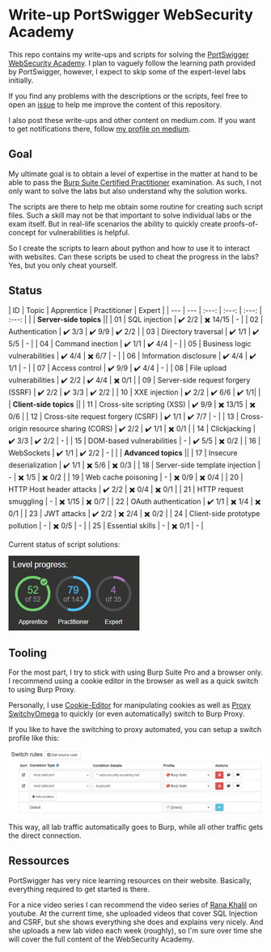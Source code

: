 # Write-up PortSwigger WebSecurity Academy

This repo contains my write-ups and scripts for solving the [PortSwigger WebSecurity Academy](https://portswigger.net/web-security). I plan to vaguely follow the learning path provided by PortSwigger, however, I expect to skip some of the expert-level labs initially.

If you find any problems with the descriptions or the scripts, feel free to open an [issue](https://github.com/frank-leitner/portswigger-websecurity-academy/issues) to help me improve the content of this repository.

I also post these write-ups and other content on medium.com. If you want to get notifications there, follow [my profile on medium](https://medium.com/@frank.leitner). 

## Goal

My ultimate goal is to obtain a level of expertise in the matter at hand to be able to pass the [Burp Suite Certified Practitioner](https://portswigger.net/web-security/certification) examination. As such, I not only want to solve the labs but also understand why the solution works.

The scripts are there to help me obtain some routine for creating such script files. Such a skill may not be that important to solve individual labs or the exam itself. But in real-life scenarios the ability to quickly create proofs-of-concept for vulnerabilities is helpful. 

So I create the scripts to learn about python and how to use it to interact with websites. Can these scripts be used to cheat the progress in the labs? Yes, but you only cheat yourself.

## Status

| ID | Topic | Apprentice | Practitioner | Expert | 
| --- | --- | :---: | :---: | :---: | :---: |
|    | **Server-side topics** ||
| 01 | SQL injection | :heavy_check_mark: 2/2 | :heavy_multiplication_x: 14/15 | - |
| 02 | Authentication | :heavy_check_mark: 3/3 | :heavy_check_mark: 9/9 | :heavy_check_mark: 2/2 | 
| 03 | Directory traversal | :heavy_check_mark: 1/1 | :heavy_check_mark: 5/5 | - |
| 04 | Command inection | :heavy_check_mark: 1/1 | :heavy_check_mark: 4/4 | - |
| 05 | Business logic vulnerabilities | :heavy_check_mark: 4/4 | :heavy_multiplication_x: 6/7 | - |
| 06 | Information disclosure | :heavy_check_mark: 4/4 | :heavy_check_mark: 1/1 | - |
| 07 | Access control | :heavy_check_mark: 9/9 | :heavy_check_mark: 4/4 | - |
| 08 | File upload vulnerabilities | :heavy_check_mark: 2/2 | :heavy_check_mark: 4/4 | :heavy_multiplication_x: 0/1 |
| 09 | Server-side request forgery (SSRF) | :heavy_check_mark: 2/2 | :heavy_check_mark: 3/3 | :heavy_check_mark: 2/2 |
| 10 | XXE injection | :heavy_check_mark: 2/2 | :heavy_check_mark: 6/6 | :heavy_check_mark: 1/1|
|    | **Client-side topics** ||
| 11 | Cross-site scripting (XSS) | :heavy_check_mark: 9/9 | :heavy_multiplication_x: 13/15 | :heavy_multiplication_x: 0/6 |
| 12 | Cross-site request forgery (CSRF) | :heavy_check_mark: 1/1 | :heavy_check_mark: 7/7 | - |
| 13 | Cross-origin resource sharing (CORS) | :heavy_check_mark: 2/2 | :heavy_check_mark: 1/1 | :heavy_multiplication_x: 0/1  |
| 14 | Clickjacking | :heavy_check_mark: 3/3 | :heavy_check_mark: 2/2 | - |
| 15 | DOM-based vulnerabilities | - | :heavy_check_mark: 5/5 | :heavy_multiplication_x: 0/2 |
| 16 | WebSockets | :heavy_check_mark: 1/1 | :heavy_check_mark: 2/2 | - |
|    | **Advanced topics** || 
| 17 | Insecure deserialization | :heavy_check_mark: 1/1 | :heavy_multiplication_x: 5/6 | :heavy_multiplication_x: 0/3 |
| 18 | Server-side template injection | - | :heavy_multiplication_x: 1/5 | :heavy_multiplication_x: 0/2 |
| 19 | Web cache poisoning | - | :heavy_multiplication_x: 0/9 | :heavy_multiplication_x: 0/4 |
| 20 | HTTP Host header attacks | :heavy_check_mark: 2/2 | :heavy_multiplication_x: 0/4 | :heavy_multiplication_x: 0/1 |
| 21 | HTTP request smuggling | - | :heavy_multiplication_x: 1/15 | :heavy_multiplication_x: 0/7 |
| 22 | OAuth authentication | :heavy_check_mark: 1/1 | :heavy_multiplication_x: 1/4 | :heavy_multiplication_x: 0/1 |
| 23 | JWT attacks | :heavy_check_mark: 2/2 | :heavy_multiplication_x: 2/4 | :heavy_multiplication_x: 0/2 |
| 24 | Client-side prototype pollution | - | :heavy_multiplication_x: 0/5 | - |
| 25 | Essential skills | - | :heavy_multiplication_x: 0/1 | - |

Current status of script solutions:

![](img/script_solutions.png)

## Tooling

For the most part, I try to stick with using Burp Suite Pro and a browser only. I recommend using a cookie editor in the browser as well as a quick switch to using Burp Proxy.

Personally, I use [Cookie-Editor](https://cookie-editor.cgagnier.ca/) for manipulating cookies as well as [Proxy SwitchyOmega](https://github.com/FelisCatus/SwitchyOmega) to quickly (or even automatically) switch to Burp Proxy.

If you like to have the switching to proxy automated, you can setup a switch profile like this:

![switch_rules](img/switch_rules.png)

This way, all lab traffic automatically goes to Burp, while all other traffic gets the direct connection.

## Ressources

PortSwigger has very nice learning resources on their website. Basically, everything required to get started is there.

For a nice video series I can recommend the video series of [Rana Khalil](https://www.youtube.com/c/RanaKhalil101/playlists) on youtube. At the current time, she uploaded videos that cover SQL Injection and CSRF, but she shows everything she does and explains very nicely. And she uploads a new lab video each week (roughly), so I'm sure over time she will cover the full content of the WebSecurity Academy.
